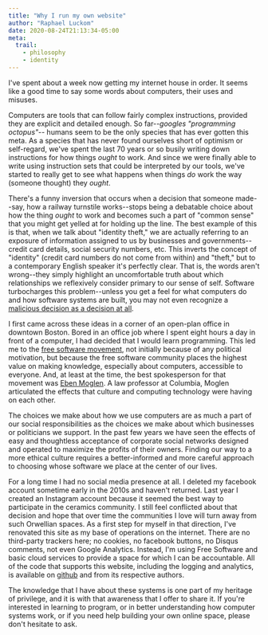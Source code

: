 ```yaml
---
title: "Why I run my own website"
author: "Raphael Luckom"
date: 2020-08-24T21:13:34-05:00
meta:
  trail:
    - philosophy
    - identity
---
```

I've spent about a week now getting my internet house in order. It seems
like a good time to say some words about computers, their uses and misuses.

Computers are tools that can follow fairly complex instructions, provided
they are explicit and detailed enough. So far--_googles "programming octopus"_--
humans seem to be the only species that has ever gotten this meta. As a species
that has never found ourselves short of optimism or self-regard, we've spent
the last 70 years or so busily writing down instructions for how things _ought_
to work. And since we were finally able to write using instruction sets 
that could be interpreted by our tools, we've started to really get
to see what happens when things _do_ work the way (someone thought) they _ought_. 

There's a funny inversion that occurs when a decision that someone made--say,
how a railway turnstile works--stops being a debatable choice about how
the thing _ought_ to work and becomes such a part of "common sense" that
you might get yelled at for holding up the line. The best example of this is
that, when we talk about "identity theft," we are actually referring
to an exposure of information assigned to us by businesses and governments--
credit card details, social security numbers, etc. This inverts the concept
of "identity" (credit card numbers do not come from within) and "theft,"
but to a contemporary English speaker it's perfectly clear. That is, the
words aren't wrong--they simply highlight an uncomfortable truth about
which relationships we reflexively consider primary to our sense of self.
Software turbocharges this problem--unless you get a feel for what computers
do and how software systems are built, you may not even recognize a
[malicious decision as a decision at all](https://www.computerworld.com/article/3458773/hp-inks-compensation-agreement-over-printer-cartridge-lock-in.html).

I first came across these ideas in a corner of an open-plan office in downtown
Boston. Bored in an office job where I spent eight hours a day in front of a computer,
I had decided that I would learn programming. This led me to the 
[free software movement](https://www.fsf.org/about/what-is-free-software),
not initially because of any political motivation, but because the free software
community places the highest value on making knowledge, especially about computers,
accessible to everyone. And, at least at the time, the best spokesperson
for that movement was [Eben Moglen](http://moglen.law.columbia.edu/). A law professor
at Columbia, Moglen articulated the effects that culture and computing
technology were having on each other.

The choices we make about how we use computers are as much a part of
our social responsibilities as the choices we make about which businesses
or politicians we support. In the past few years we have seen the effects
of easy and thoughtless acceptance of corporate social networks designed
and operated to maximize the profits of their owners. Finding our way to
a more ethical culture requires a better-informed and more careful approach
to choosing whose software we place at the center of our lives.

For a long time I had no social media presence at all. I deleted my facebook
account sometime early in the 2010s and haven't returned. Last year I
created an Instagram account because it seemed the best way to participate in
the ceramics community. I still feel conflicted about that decision and hope
that over time the communities I love will turn away from such Orwellian spaces.
As a first step for myself in that direction, I've renovated this site as
my base of operations on the internet. There are no third-party trackers here;
no cookies, no facebook buttons, no Disqus comments, not even Google Analytics.
Instead, I'm using Free Software and basic cloud services to provide a space
for which I can be accountable. All of the code that supports this website,
including the logging and analytics, is available on [github](https://github.com/RLuckom/raphaelluckom.com)
and from its respective authors.

The knowledge that I have about these systems is one part of my heritage of
privilege, and it is with that awareness that I offer to share it. If you're
interested in learning to program, or in better understanding how computer systems
work, or if you need help building your own online space, please don't
hesitate to ask.
